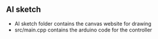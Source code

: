 ## AI sketch
- AI sketch folder contains the canvas website for drawing
- src/main.cpp contains the arduino code for the controller
